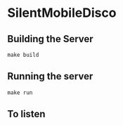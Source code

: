 # SilentMobileDisco

## Building the Server

```
make build
```

## Running the server

```
make run
```

## To listen

